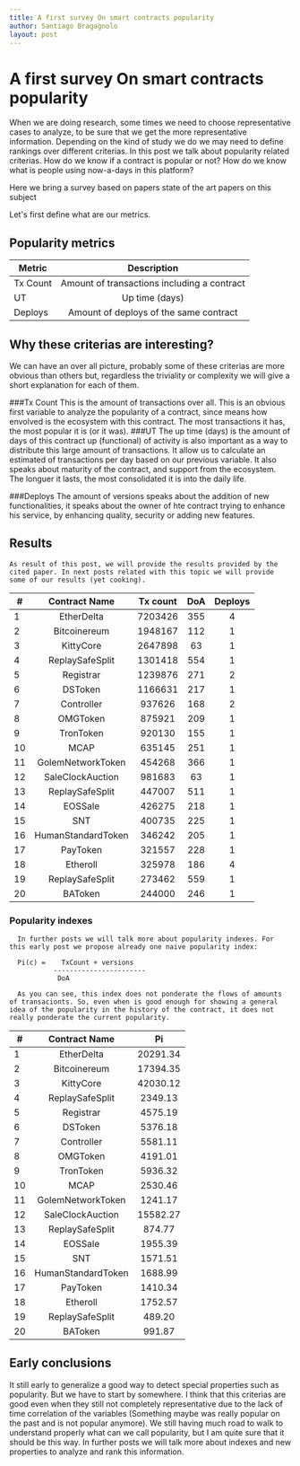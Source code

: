 ```yaml
---
title: A first survey On smart contracts popularity
author: Santiago Bragagnolo
layout: post
---
```


#  A first survey On smart contracts popularity

When we are doing research, some times we need to choose representative cases to analyze, to be sure that we get the more representative information. 
Depending on the kind of study we do we may need to define rankings over different criterias. 
In this post we talk about popularity related criterias.
How do we know if a contract is popular or not? How do we know what is people using now-a-days in this platform? 

Here we bring a survey based on papers state of the art papers on this subject
	
Let's first define what are our metrics.


	

## Popularity metrics

	
| Metric        	 | Description   | 
| ------------- 	 |:-------------:| 
| Tx Count	         | Amount of transactions including a contract | 
| UT			 | Up time (days) | 
| Deploys		 | Amount of deploys of the same contract | 



## Why these criterias are interesting? 

We can have an over all picture, probably some of these criterias are more obvious than others but, regardless the triviality or complexity we will give a short explanation for each of them.

###Tx Count
	This is the amount of transactions over all. This is an obvious first variable to analyze the popularity of a contract, since means how envolved is the ecosystem with this contract. 
	The most transactions it has, the most popular it is (or it was). 
###UT
	The up time (days) is the amount of days of this contract up (functional) of activity is also important as a way to distribute this large amount of transactions. It allow us to calculate an estimated of transactions per day based on our previous variable. 
	It also speaks about maturity of the contract, and support from the ecosystem. The longuer it lasts, the most consolidated it is into the daily life. 
	
###Deploys
	The amount of versions speaks about the addition of new functionalities, it speaks about the owner of hte contract trying to enhance his service, by enhancing quality, security or adding new features.
	


## Results
	As result of this post, we will provide the results provided by the cited paper. In next posts related with this topic we will provide some of our results (yet cooking).

| # | Contract Name     | Tx count | DoA      | Deploys |
|-- |:-----------------:|:--------:|:--------:|:-------:|
| 1 | EtherDelta        | 7203426  | 355      |       4 |
| 2 | Bitcoinereum      | 1948167  | 112      |       1 |
| 3 | KittyCore         | 2647898  | 63       |       1 |
| 4 | ReplaySafeSplit   | 1301418  | 554      |       1 |
| 5 | Registrar         | 1239876  | 271      |       2 |
| 6 | DSToken           | 1166631  | 217      |       1 |
| 7 | Controller        | 937626   | 168      |       2 |
| 8 | OMGToken          | 875921   | 209      |       1 |
| 9 | TronToken         | 920130   | 155      |       1 |
|10 | MCAP              | 635145   | 251      |       1 |
|11 | GolemNetworkToken | 454268   | 366      |       1 |
|12 | SaleClockAuction  | 981683   | 63       |       1 |
|13 | ReplaySafeSplit   | 447007   | 511      |       1 |
|14 | EOSSale           | 426275   | 218      |       1 |
|15 | SNT               | 400735   | 225      |       1 |
|16 | HumanStandardToken| 346242   | 205      |       1 |
|17 | PayToken          | 321557   | 228      |       1 |
|18 | Etheroll          | 325978   | 186      |       4 |
|19 | ReplaySafeSplit   | 273462   | 559      |       1 |
|20 | BAToken           | 244000   | 246      |       1 |


### Popularity indexes

      In further posts we will talk more about popularity indexes. For this early post we propose already one naive popularity index:

      Pi(c) =    TxCount + versions
               -----------------------
		        DoA

      As you can see, this index does not ponderate the flows of amounts of transacionts. So, even when is good enough for showing a general idea of the popularity in the history of the contract, it does not really ponderate the current popularity. 


| # | Contract Name     | Pi       |
|-- |:-----------------:|:-------: |
| 1 | EtherDelta        | 20291.34 |
| 2 | Bitcoinereum      | 17394.35 |
| 3 | KittyCore         | 42030.12 |
| 4 | ReplaySafeSplit   |  2349.13 |
| 5 | Registrar         |  4575.19 |
| 6 | DSToken           |  5376.18 |
| 7 | Controller        |  5581.11 |
| 8 | OMGToken          |  4191.01 |
| 9 | TronToken         |  5936.32 |
|10 | MCAP              |  2530.46 |
|11 | GolemNetworkToken |  1241.17 |
|12 | SaleClockAuction  | 15582.27 |
|13 | ReplaySafeSplit   |   874.77 |
|14 | EOSSale           |  1955.39 |
|15 | SNT               |  1571.51 |
|16 | HumanStandardToken|  1688.99 |
|17 | PayToken          |  1410.34 |
|18 | Etheroll          |  1752.57 |
|19 | ReplaySafeSplit   |   489.20 |
|20 | BAToken           |   991.87 |

## Early conclusions

   It still early to generalize a good way to detect special properties such as popularity. But we have to start by somewhere. 
   I think that this criterias are good even when they still not completely representative due to the lack of time correlation of the variables (Something maybe was really popular on the past and is not popular anymore). We still having much road to walk to understand properly what can we call popularity, but I am quite sure that it should be this way. 
   In further posts we will talk more about indexes and new properties to analyze and rank this information.



